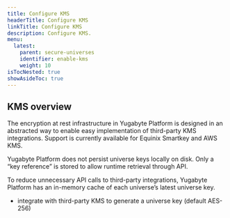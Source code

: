 ```yaml
---
title: Configure KMS
headerTitle: Configure KMS
linkTitle: Configure KMS
description: Configure KMS.
menu:
  latest:
    parent: secure-universes
    identifier: enable-kms
    weight: 10
isTocNested: true
showAsideToc: true
---
```


## KMS overview

The encryption at rest infrastructure in Yugabyte Platform is designed in an abstracted way to enable easy implementation of third-party KMS integrations.
Support is currently available for Equinix Smartkey and AWS KMS.

Yugabyte Platform does not persist universe keys locally on disk. Only a “key reference” is stored to allow runtime retrieval through API.

To reduce unnecessary API calls to third-party integrations, Yugabyte Platform has an in-memory cache of each universe’s latest universe key.

- integrate with third-party KMS to generate a universe key (default AES-256)
